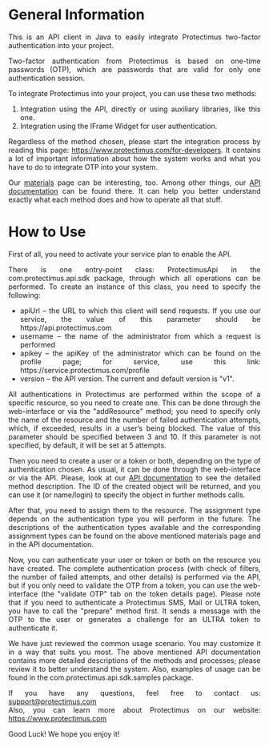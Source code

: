 General Information
===========================
<div style="text-align: justify;">
This is an API client in Java to easily integrate Protectimus two-factor authentication into your project. 

Two-factor authentication from Protectimus is based on one-time passwords (OTP), which are passwords that are valid for only one authentication session.

To integrate Protectimus into your project, you can use these two methods:<br/>
1) Integration using the API, directly or using auxiliary libraries, like this one.<br/>
2) Integration using the IFrame Widget for user authentication. 

Regardless of the method chosen, please start the integration process by reading this page: https://www.protectimus.com/for-developers. It contains a lot of important information about how the system works and what you have to do to integrate OTP into your system.

Our <a href="https://www.protectimus.com/materials">materials</a> page can be interesting, too. Among other things, our <a href="https://www.protectimus.com/images/pdf/Protectimus_API_manual_en.pdf">API documentation</a> can be found there. It can help you better understand exactly what each method does and how to operate all that stuff.

How to Use
===========================
First of all, you need to activate your service plan to enable the API.

There is one entry-point class: ProtectimusApi in the com.protectimus.api.sdk package, through which all operations can be performed. To create an instance of this class, you need to specify the following:
<ul>
<li>apiUrl – the URL to which this client will send requests. If you use our service, the value of this parameter should be  https://api.protectimus.com</li>
<li>username – the name of the administrator from which a request is performed</li>
<li>apikey – the apiKey of the administrator which can be found on the profile page; for service, use this link: https://service.protectimus.com/profile</li>
<li>version – the API version. The current and default version is "v1". </li>
</ul>

All authentications in Protectimus are performed within the scope of a specific resource, so you need to create one. This can be done through the web-interface or via the "addResource" method; you need to specify only the name of the resource and the number of failed authentication attempts, which, if exceeded, results in a user’s being blocked. The value of this parameter should be specified between 3 and 10. If this parameter is not specified, by default, it will be set at 5 attempts.

Then you need to create a user or a token or both, depending on the type of authentication chosen. As usual, it can be done through the web-interface or via the API. Please, look at our <a href="https://www.protectimus.com/images/pdf/Protectimus_API_manual_en.pdf">API documentation</a> to see the detailed method description. The ID of the created object will be returned, and you can use it (or name/login) to specify the object in further methods calls.

After that, you need to assign them to the resource. The assignment type depends on the authentication type you will perform in the future. The descriptions of the authentication types available and the corresponding assignment types can be found on the above mentioned materials page and in the API documentation.

Now, you can authenticate your user or token or both on the resource you have created. The complete authentication process (with check of filters, the number of failed attempts, and other details) is performed via the API, but if you only need to validate the OTP from a token, you can use the web-interface (the "validate OTP" tab on the token details page).
Please note that if you need to authenticate a Protectimus SMS, Mail or ULTRA token, you have to call the "prepare" method first.  It sends a message with the OTP to the user or generates a challenge for an ULTRA token to authenticate it. 

We have just reviewed the common usage scenario. You may customize it in a way that suits you most. The above mentioned API documentation contains more detailed descriptions of the methods and processes; please review it to better understand the system. 
Also, examples of usage can be found in the com.protectimus.api.sdk.samples package.

If you have any questions, feel free to contact us: support@protectimus.com<br/>
Also, you can learn more about Protectimus on our website: https://www.protectimus.com

Good Luck! We hope you enjoy it!

<div>
